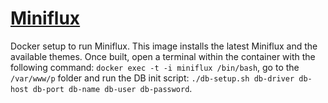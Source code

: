 # [Miniflux](https://www.miniflux.net/)

Docker setup to run Miniflux. This image installs the latest Miniflux and the available themes. Once built, open a terminal within the container with the following command:
```docker exec -t -i miniflux /bin/bash```, go to the ```/var/www/p``` folder and run the DB init script: ```./db-setup.sh db-driver db-host db-port db-name db-user db-password```.


